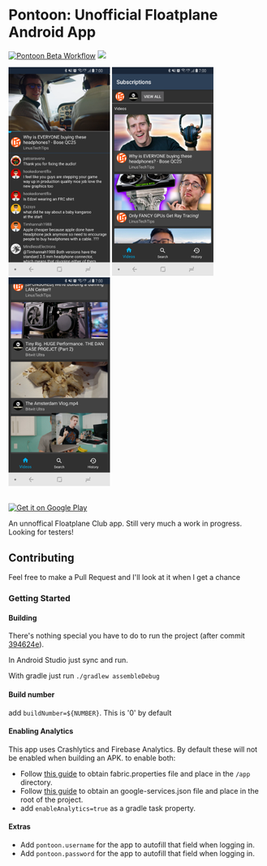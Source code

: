 # Pontoon: Unofficial Floatplane Android App

[![Pontoon Beta Workflow](https://github.com/Dumblydore/Pontoon/actions/workflows/beta-workflow.yml/badge.svg)](https://github.com/Dumblydore/Pontoon/actions/workflows/beta-workflow.yml) [![](https://img.shields.io/badge/license-GPL--3.0-blue.svg)](LICENSE)

<img src="assets/screenshots/player.png" width="200"> <img src="assets/screenshots/subscriptions.png" width="200"> <img src="assets/screenshots/subscriptions_pip.png" width="200">

<br/>
<a href='https://play.google.com/store/apps/details?id=me.mauricee.pontoon&pcampaignid=MKT-Other-global-all-co-prtnr-py-PartBadge-Mar2515-1'><img alt='Get it on Google Play' src='https://play.google.com/intl/en_us/badges/images/generic/en_badge_web_generic.png' width="200px"/></a>
<br/>

An unnoffical Floatplane Club app. Still very much a work in progress. Looking for testers!

## Contributing
Feel free to make a Pull Request and I'll look at it when I get a chance
### Getting Started
#### Building
   There's nothing special you have to do to run the project (after commit [394624e](https://github.com/Dumblydore/Pontoon/commit/394624e7f67d53b66a12cdfe79a314774be55080)). 
   
   In Android Studio just sync and run. 
   
   With gradle just run `./gradlew assembleDebug`

#### Build number
   add `buildNumber=${NUMBER}`. This is '0' by default

#### Enabling Analytics
   This app uses Crashlytics and Firebase Analytics. By default these will not be enabled when
   building an APK. to enable both:
   - Follow [this guide](https://docs.fabric.io/android/fabric/overview.html) to obtain fabric.properties file and place in the `/app` directory.
   - Follow [this guide](https://firebase.google.com/docs/android/setup) to obtain an google-services.json file and place in the root of the project.
   - add `enableAnalytics=true` as a gradle task property.

#### Extras
   - Add `pontoon.username` for the app to autofill that field when logging in. 
   - Add `pontoon.password` for the app to autofill that field when logging in. 
